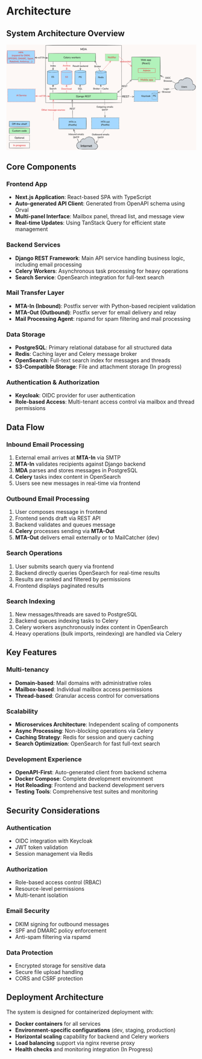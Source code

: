 # Architecture

## System Architecture Overview

![High-level architecture](./assets/architecture-high-level.png)

## Core Components

### Frontend App

- **Next.js Application**: React-based SPA with TypeScript
- **Auto-generated API Client**: Generated from OpenAPI schema using Orval
- **Multi-panel Interface**: Mailbox panel, thread list, and message view
- **Real-time Updates**: Using TanStack Query for efficient state management

### Backend Services

- **Django REST Framework**: Main API service handling business logic, including email processing
- **Celery Workers**: Asynchronous task processing for heavy operations
- **Search Service**: OpenSearch integration for full-text search

### Mail Transfer Layer

- **MTA-In (Inbound)**: Postfix server with Python-based recipient validation
- **MTA-Out (Outbound)**: Postfix server for email delivery and relay
- **Mail Processing Agent**: rspamd for spam filtering and mail processing

### Data Storage

- **PostgreSQL**: Primary relational database for all structured data
- **Redis**: Caching layer and Celery message broker
- **OpenSearch**: Full-text search index for messages and threads
- **S3-Compatible Storage**: File and attachment storage (In progress)

### Authentication & Authorization

- **Keycloak**: OIDC provider for user authentication
- **Role-based Access**: Multi-tenant access control via mailbox and thread permissions

## Data Flow

### Inbound Email Processing

1. External email arrives at **MTA-In** via SMTP
2. **MTA-In** validates recipients against Django backend
3. **MDA** parses and stores messages in PostgreSQL
4. **Celery** tasks index content in OpenSearch
5. Users see new messages in real-time via frontend

### Outbound Email Processing

1. User composes message in frontend
2. Frontend sends draft via REST API
3. Backend validates and queues message
4. **Celery** processes sending via **MTA-Out**
5. **MTA-Out** delivers email externally or to MailCatcher (dev)

### Search Operations

1. User submits search query via frontend
2. Backend directly queries OpenSearch for real-time results
3. Results are ranked and filtered by permissions
4. Frontend displays paginated results

### Search Indexing

1. New messages/threads are saved to PostgreSQL
2. Backend queues indexing tasks to Celery
3. Celery workers asynchronously index content in OpenSearch
4. Heavy operations (bulk imports, reindexing) are handled via Celery

## Key Features

### Multi-tenancy

- **Domain-based**: Mail domains with administrative roles
- **Mailbox-based**: Individual mailbox access permissions
- **Thread-based**: Granular access control for conversations

### Scalability

- **Microservices Architecture**: Independent scaling of components
- **Async Processing**: Non-blocking operations via Celery
- **Caching Strategy**: Redis for session and query caching
- **Search Optimization**: OpenSearch for fast full-text search

### Development Experience

- **OpenAPI-First**: Auto-generated client from backend schema
- **Docker Compose**: Complete development environment
- **Hot Reloading**: Frontend and backend development servers
- **Testing Tools**: Comprehensive test suites and monitoring

## Security Considerations

### Authentication

- OIDC integration with Keycloak
- JWT token validation
- Session management via Redis

### Authorization

- Role-based access control (RBAC)
- Resource-level permissions
- Multi-tenant isolation

### Email Security

- DKIM signing for outbound messages
- SPF and DMARC policy enforcement
- Anti-spam filtering via rspamd

### Data Protection

- Encrypted storage for sensitive data
- Secure file upload handling
- CORS and CSRF protection

## Deployment Architecture

The system is designed for containerized deployment with:

- **Docker containers** for all services
- **Environment-specific configurations** (dev, staging, production)
- **Horizontal scaling** capability for backend and Celery workers
- **Load balancing** support via nginx reverse proxy
- **Health checks** and monitoring integration (In Progress)
